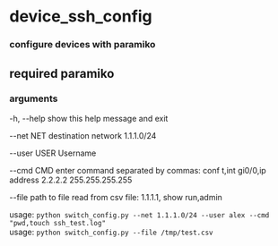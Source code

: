 # device_ssh_config
### configure devices with paramiko
required paramiko
-------------------------------------------------------------------------------------------------------------------
### arguments
<p> -h, --help           show this help message and exit</p>
<p>  --net NET            destination network 1.1.1.0/24</p>
<p>  --user USER          Username</p>
<p>  --cmd CMD            enter command separated by commas: conf t,int gi0/0,ip address 2.2.2.2 255.255.255.255 </p>
<p>  --file path to file  read from csv file: 1.1.1.1, show run,admin </p>
usage: <code>python switch_config.py --net 1.1.1.0/24 --user alex --cmd "pwd,touch ssh_test.log"</code>
<br>
usage: <code>python switch_config.py --file /tmp/test.csv</code>
